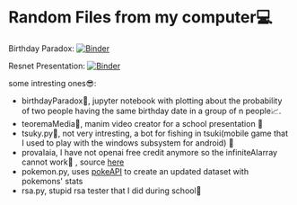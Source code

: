 # Random Files from my computer:computer:

Birthday Paradox:
[![Binder](https://mybinder.org/badge_logo.svg)](https://mybinder.org/v2/gh/SamueleFacenda/Python-Scripts/HEAD?labpath=birthdayParadox.ipynb)

Resnet Presentation:
[![Binder](https://mybinder.org/badge_logo.svg)](https://mybinder.org/v2/gh/SamueleFacenda/Python-Scripts/HEAD?labpath=tpsit%2Fresnet.ipynb)


some intresting ones:sunglasses::
* birthdayParadox:moyai:, jupyter notebook with plotting about the probability of two people having the same birthday date in a group of n people:chart_with_upwards_trend:.
* teoremaMedia:memo:, manim video creator for a school presentation	:robot:
* tsuky.py:rabbit:, not very intresting, a bot for fishing in tsuki(mobile game that I used to play with the windows subsystem for android)	:rabbit2:
* provaIaia, I have not openai free credit anymore so the infiniteAIarray cannot work:money_with_wings:	, source [here](https://github.com/ianb/infinite-ai-array)
* pokemon.py, uses [pokeAPI](https://github.com/PokeAPI/pokeapi) to create an updated dataset with pokemons' stats
* rsa.py, stupid rsa tester that I did during school:school:
